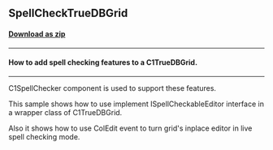 ## SpellCheckTrueDBGrid
#### [Download as zip](https://grapecity.github.io/DownGit/#/home?url=https://github.com/GrapeCity/ComponentOne-WinForms-Samples/tree/master/NetFramework\TrueDBGrid\CS\SpellCheckTrueDBGrid)
____
#### How to add spell checking features to a C1TrueDBGrid.
____
C1SpellChecker component is used to support these features.

This sample shows how to use implement ISpellCheckableEditor interface in a wrapper class of C1TrueDBGrid.

Also it shows how to use ColEdit event to turn grid's inplace editor in live spell checking mode.
